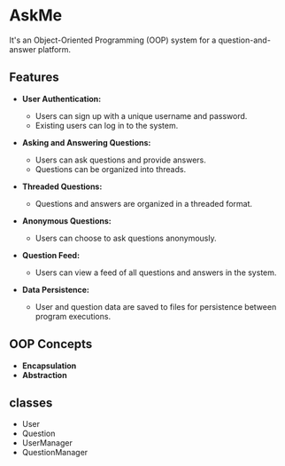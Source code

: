 # AskMe

It's an Object-Oriented Programming (OOP) system for a question-and-answer platform.

## Features

- **User Authentication:**
   - Users can sign up with a unique username and password.
   - Existing users can log in to the system.

- **Asking and Answering Questions:**
   - Users can ask questions and provide answers.
   - Questions can be organized into threads.

- **Threaded Questions:**
   - Questions and answers are organized in a threaded format.

- **Anonymous Questions:**
   - Users can choose to ask questions anonymously.

- **Question Feed:**
   - Users can view a feed of all questions and answers in the system.
- **Data Persistence:**
   - User and question data are saved to files for persistence between program executions.

## OOP Concepts

- **Encapsulation**
- **Abstraction**

## classes
- User
- Question
- UserManager
- QuestionManager
